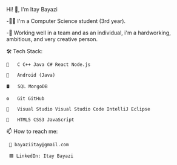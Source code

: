 Hi! 👋, I'm Itay Bayazi

   -👨‍🎓 I'm a Computer Science student (3rd year).
   
   -💪 Working well in a team and as an individual,
       i'm a hardworking, ambitious, and very creative person.
   
 


🛠  Tech Stack:

    🧰   C C++ Java C# React Node.js

    📲   Android (Java)

    🛢   SQL MongoDB

    ⚙️   Git GitHub

    🔧   Visual Studio Visual Studio Code IntelliJ Eclipse 

    🎨   HTML5 CSS3 JavaScript
    
📫 How to reach me: 

     📧 bayaziitay@gmail.com
       
     🟦 LinkedIn: Itay Bayazi
